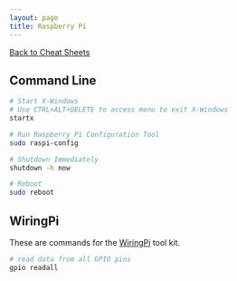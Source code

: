 ```yaml
---
layout: page
title: Raspberry Pi
---
```

[Back to Cheat Sheets](/resources/cheat-sheets/)

## Command Line

```bash
# Start X-Windows
# Use CTRL+ALT+DELETE to access menu to exit X-Windows
startx

# Run Raspberry Pi Configuration Tool
sudo raspi-config

# Shutdown Immediately
shutdown -h now

# Reboot
sudo reboot
```

## WiringPi

These are commands for the [WiringPi] tool kit.

[WiringPi]: https://github.com/WiringPi/WiringPi

```bash
# read data from all GPIO pins
gpio readall
```
